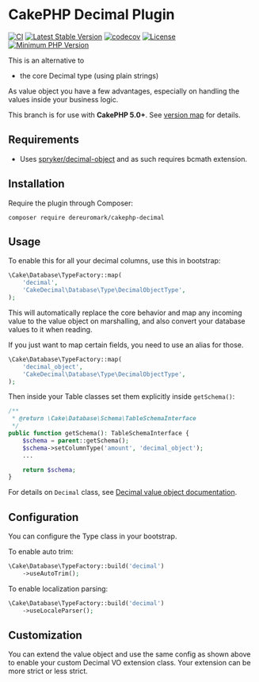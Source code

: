 # CakePHP Decimal Plugin

[![CI](https://github.com/dereuromark/cakephp-decimal/workflows/CI/badge.svg?branch=master)](https://travis-ci.org/dereuromark/cakephp-decimal)
[![Latest Stable Version](https://poser.pugx.org/dereuromark/cakephp-decimal/v/stable.svg)](https://packagist.org/packages/dereuromark/cakephp-decimal)
[![codecov](https://codecov.io/gh/dereuromark/cakephp-decimal/branch/master/graph/badge.svg)](https://codecov.io/gh/dereuromark/cakephp-decimal)
[![License](https://poser.pugx.org/dereuromark/cakephp-decimal/license)](https://packagist.org/packages/dereuromark/cakephp-decimal)
[![Minimum PHP Version](https://img.shields.io/badge/php-%3E%3D%208.1-8892BF.svg)](https://php.net/)

This is an alternative to
 * the core Decimal type (using plain strings)

As value object you have a few advantages, especially on handling the values inside your business logic.

This branch is for use with **CakePHP 5.0+**. See [version map](https://github.com/dereuromark/cakephp-decimal/wiki#cakephp-version-map) for details.

## Requirements

- Uses [spryker/decimal-object](https://github.com/spryker/decimal-object) and as such requires bcmath extension.

## Installation
Require the plugin through Composer:
```
composer require dereuromark/cakephp-decimal
```

## Usage

To enable this for all your decimal columns, use this in bootstrap:
```php
\Cake\Database\TypeFactory::map(
    'decimal',
    'CakeDecimal\Database\Type\DecimalObjectType',
);
 ```

This will automatically replace the core behavior and map any incoming value to the value object on marshalling,
and also convert your database values to it when reading.

If you just want to map certain fields, you need to use an alias for those.
```php
\Cake\Database\TypeFactory::map(
    'decimal_object',
    'CakeDecimal\Database\Type\DecimalObjectType',
);
 ```
Then inside your Table classes set them explicitly inside `getSchema()`:
```php
/**
 * @return \Cake\Database\Schema\TableSchemaInterface
 */
public function getSchema(): TableSchemaInterface {
    $schema = parent::getSchema();
    $schema->setColumnType('amount', 'decimal_object');
    ...

    return $schema;
}
```

For details on `Decimal` class, see [Decimal value object documentation](https://github.com/spryker/decimal-object/tree/master/docs).


## Configuration

You can configure the Type class in your bootstrap.

To enable auto trim:
```php
\Cake\Database\TypeFactory::build('decimal')
    ->useAutoTrim();
```

To enable localization parsing:
```php
\Cake\Database\TypeFactory::build('decimal')
    ->useLocaleParser();
```

## Customization

You can extend the value object and use the same config as shown above to enable your custom Decimal VO extension class.
Your extension can be more strict or less strict.
